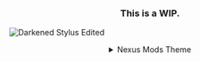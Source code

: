 <h3 align="center"> This is a WIP.</h3>

![Darkened Stylus Edited](https://user-images.githubusercontent.com/78914154/191014782-882e8712-0aa4-441a-b7e4-cbb73d9e5fe6.png)

<details>
  <summary align="center">Nexus Mods Theme</summary>
  <br>

<h1 align="center">Preview</h1>

![Main Game Mod Page](https://user-images.githubusercontent.com/78914154/191073321-ef99c710-3985-4971-b2e7-11fc717afae7.png)

<h1 align="center">📌 Information</h1>

### 📥 Installation
Make sure you have the Stylus browser extension installed   
    - **[Chrome Webstore](https://chrome.google.com/webstore/detail/stylus/clngdbkpkpeebahjckkjfobafhncgmne)**  
    - **[Firefox Addons](https://addons.mozilla.org/en-US/firefox/addon/styl-us/)**  
After installing, head over to [this link](https://userstyles.world/style/6620/nexus-mods-darkened) and click the "install" button. 
When it redirects you click "Install Stylus" button at the top left of that page.

### ✅ Features
* ✔️ Good ol' darkness
* ✔️ Optional Scrollbars
* ✔️ Optional Compact Mode
* ❌ Can't change the colours of particular stuff unless you know what you're looking for
* ⭕ Work in progress and "should" stay up-to-date
* 🌟 List > Tiles

<details>
  <summary align="center">📜 Configurable & Extra's</summary>
  <br>

<h3 align="center">⌛ Extra Information</h3>

- You can disable the whole "Compact" section to make Nexus look somewhat normal but with Darkened's colour scheme  
- Switch between the display modes -> Tiles & List on Nexus (Tiles is the best in my opinion)  

<h3 align="center">⌨ Variables</h3>

```css
:root {
    --Hot-Mods: flex;  /* none = off, flex = on | Example: https://www.nexusmods.com/skyrim */
    --Premium-Banner: none; /* none = off, flex = on | Example: https://www.nexusmods.com/eldenring */
    --Collection-banner: flex; /* none = off, flex = on | Example: https://www.nexusmods.com/skyrim */
    --Top-Searchbar-Icon: none;  /* none = off, flex = on */
    --footer-Main: none; /* none = off, grid = on | Stats, Support, etc */
    --footer-social: none; /* none = off, grid = on | Discord, Twitter, Facebook, etc */
    --footer-ToS: none; /* none = off, flex = on | Copyright acts, Terms of Service & Privacy Policy */
    --Wrapper: 1920px; /* Inherit = max-content?, Default: 1340px */
    --Tile-Description-Height: 180px;
    --Mod-Tiles: 4;
    --Mod-Tiles-Home-Page: 7; /* Change this when you're on display mode "List" NOT "Tiles" */
    --Filter-Order: none; /* none = off, inherit = on */
    --Filter-Show-Premium-Only: none; /* none = off, inherit = on */

    /* Normal NexusMods colour imo  */
    --theme-primary: #D98F40;
    --theme-primary-translucent: #da8e35d8;
    --theme-secondary: #b4762c;
    --theme-dark: #C87B28;
}
body.scheme-theme-ReskinBlue { /* Example: https://www.nexusmods.com/skyrim/mods/3863 */
    --theme-primary: #57a5cc;
    --theme-primary-translucent: #57a5ccd8;
    --theme-secondary: #4584a3;
    --theme-dark: #356983;
}
body.scheme-theme-Sepia { /* Example: https://www.nexusmods.com/darksouls3/mods/310 */
    --theme-primary: #a5704f;
    --theme-primary-translucent: #a5704fd8;
    --theme-secondary: #9a7d6b;
    --theme-dark: #604331;
}
```

<h3 align="center">Optional List & Tile version -> change the "--Mod-Tiles" to your liking </h3>

<div align="center">

https://user-images.githubusercontent.com/78914154/191626228-b5b0e9ec-dd0b-4763-a289-f3bf144dc870.mp4

</div>

</details>


<h1 align="center", margin= "0">📷 More Screenshots</h1>

<h4 align="center">(Previews/screenshots may become out-of-date at some point)</h4>

<h3 align="center">Main Page</h3>

![Main Page](https://user-images.githubusercontent.com/78914154/191014886-03e56aec-4291-40fa-8afd-c33daee1d757.png)

<h3 align="center">Main Game Home Page</h3>

![Main Game Home Page](https://user-images.githubusercontent.com/78914154/191014940-bcfc8697-d027-4436-9f24-5823cc89ade1.png)


</details>
